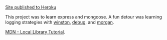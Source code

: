 [Site published to Heroku](https://tco-local-library.herokuapp.com/)

This project was to learn express and mongoose. A fun detour was learning logging strategies with [winston](https://www.npmjs.com/package/winston), [debug](https://www.npmjs.com/package/debug), and [morgan](https://www.npmjs.com/package/morgan).

[MDN - Local Library Tutorial](https://developer.mozilla.org/en-US/docs/Learn/Server-side/Express_Nodejs/Tutorial_local_library_website).
